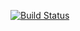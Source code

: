 [![Build Status](https://dev.azure.com/rhe89/Hub/_apis/build/status/rhe89.hub-admin?branchName=main)](https://dev.azure.com/rhe89/Hub/_build/latest?definitionId=3&branchName=main)
